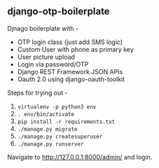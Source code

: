 django-otp-boilerplate
---

Djnago boilerplate with -

* OTP login class (just add SMS logic)
* Custom User with phone as primary key
* User picture upload
* Login via password/OTP
* Django REST Framework JSON APIs
* Oauth 2.0 using django-oauth-toolkit

Steps for trying out - 

1. `virtualenv -p python3 env`
2. `. env/bin/activate`
3. `pip install -r requirements.txt`
4. `./manage.py migrate`
5. `./manage.py createsuperuser`
6. `./manage.py runserver`

Navigate to http://127.0.0.1:8000/admin/ and login.